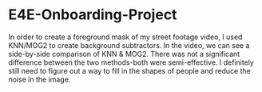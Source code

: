 # E4E-Onboarding-Project
In order to create a foreground mask of my street footage video, I used KNN/MOG2 to create background subtractors. In the video, we can see a side-by-side comparison
of KNN & MOG2. There was not a significant difference between the two methods-both were semi-effective. I definitely still need to figure out a way to fill in the shapes of people and reduce the noise in the image.
